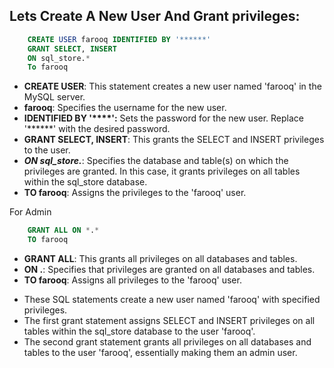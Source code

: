 ##  Lets Create A New User And Grant privileges:
```sql
    CREATE USER farooq IDENTIFIED BY '******'
    GRANT SELECT, INSERT 
    ON sql_store.*
    To farooq
```
-   **CREATE USER**: This statement creates a new user named 'farooq' in the MySQL server.
-   **farooq**: Specifies the username for the new user.
-   **IDENTIFIED BY '****':** Sets the password for the new user. Replace '******' with the desired password.
-   **GRANT SELECT, INSERT**: This grants the SELECT and INSERT privileges to the user.
-   ***ON sql_store.***: Specifies the database and table(s) on which the privileges are granted. In this case, it grants privileges on all tables within the sql_store database.
-   **TO farooq**: Assigns the privileges to the 'farooq' user.

For Admin
```sql
    GRANT ALL ON *.*
    TO farooq
```
-   **GRANT ALL**: This grants all privileges on all databases and tables.
-   **ON .**: Specifies that privileges are granted on all databases and tables.
-   **TO farooq**: Assigns all privileges to the 'farooq' user.
*   These SQL statements create a new user named 'farooq' with specified privileges.
*   The first grant statement assigns SELECT and INSERT privileges on all tables within the sql_store database to the user 'farooq'.
*   The second grant statement grants all privileges on all databases and tables to the user 'farooq', essentially making them an admin user.